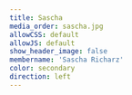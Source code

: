 ```yaml
---
title: Sascha
media_order: sascha.jpg
allowCSS: default
allowJS: default
show_header_image: false
membername: 'Sascha Richarz'
color: secondary
direction: left
---
```


